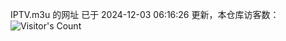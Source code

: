 IPTV.m3u 的网址 已于 2024-12-03 06:16:26 更新，本仓库访客数：![Visitor's Count](https://profile-counter.glitch.me/hero1898_tv/count.svg)

